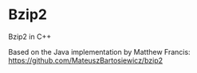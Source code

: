 # Bzip2
Bzip2 in C++

Based on the Java implementation by Matthew Francis: https://github.com/MateuszBartosiewicz/bzip2